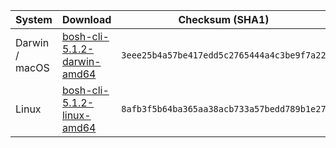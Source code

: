 | System         | Download                                                                                                         | Checksum (SHA1)                            |
| -------------- | ---------------------------------------------------------------------------------------------------------------- | ------------------------------------------ |
| Darwin / macOS | [bosh-cli-5.1.2-darwin-amd64](https://s3.amazonaws.com/bosh-cli-artifacts/bosh-cli-5.1.2-darwin-amd64)           | `3eee25b4a57be417edd5c2765444a4c3be9f7a22` |
| Linux          | [bosh-cli-5.1.2-linux-amd64](https://s3.amazonaws.com/bosh-cli-artifacts/bosh-cli-5.1.2-linux-amd64)             | `8afb3f5b64ba365aa38acb733a57bedd789b1e27` |
